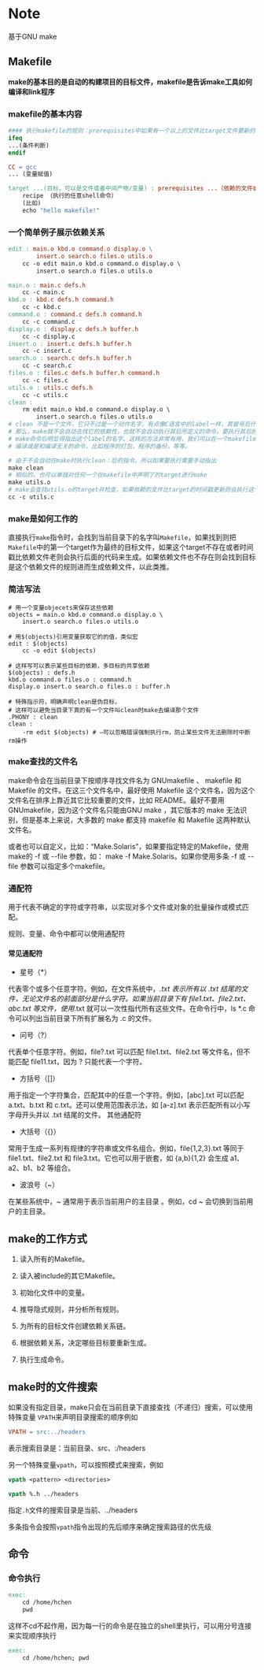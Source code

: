 # Note

基于GNU make

## Makefile

__make的基本目的是自动的构建项目的目标文件，makefile是告诉make工具如何编译和link程序__

### makefile的基本内容

~~~makefile
#### 执行makefile的规则：prerequisites中如果有一个以上的文件比target文件要新的话，recipe所定义的命令就会被执行。
ifeq
...(条件判断)
endif

CC = gcc 
... (变量赋值)

target ...(目标，可以是文件或者中间产物/变量) : prerequisites ...（依赖的文件或者变量）
    recipe （执行的任意shell命令）
    (比如)
    echo "hello makefile!"
~~~

### 一个简单例子展示依赖关系

~~~makefile
edit : main.o kbd.o command.o display.o \
        insert.o search.o files.o utils.o
    cc -o edit main.o kbd.o command.o display.o \
        insert.o search.o files.o utils.o

main.o : main.c defs.h
    cc -c main.c
kbd.o : kbd.c defs.h command.h
    cc -c kbd.c
command.o : command.c defs.h command.h
    cc -c command.c
display.o : display.c defs.h buffer.h
    cc -c display.c
insert.o : insert.c defs.h buffer.h
    cc -c insert.c
search.o : search.c defs.h buffer.h
    cc -c search.c
files.o : files.c defs.h buffer.h command.h
    cc -c files.c
utils.o : utils.c defs.h
    cc -c utils.c
clean :
    rm edit main.o kbd.o command.o display.o \
        insert.o search.o files.o utils.o
# clean 不是一个文件，它只不过是一个动作名字，有点像C语言中的label一样，其冒号后什么也没有，
# 那么，make就不会自动去找它的依赖性，也就不会自动执行其后所定义的命令。要执行其后的命令，就要在
# make命令后明显得指出这个label的名字。这样的方法非常有用，我们可以在一个makefile中定义不用的
# 编译或是和编译无关的命令，比如程序的打包，程序的备份，等等。

# 由于不会自动在make时执行clean：后的指令，所以如果要执行需要手动指出
make clean
# 相似的，也可以单独对任何一个在makefile中声明了的target进行make
make utils.o
# make会查找utils.o的target并检查，如果依赖的文件比target的时间戳更新则会执行这个target下的命令，即
cc -c utils.c
~~~

### make是如何工作的

直接执行`make`指令时，会找到当前目录下的名字叫`Makefile`，如果找到则把`Makefile`中的第一个target作为最终的目标文件，如果这个target不存在或者时间戳比依赖文件老则会执行后面的代码来生成。如果依赖文件也不存在则会找到目标是这个依赖文件的规则进而生成依赖文件，以此类推。

### 简洁写法

~~~shell
# 用一个变量objecets来保存这些依赖
objects = main.o kbd.o command.o display.o \
    insert.o search.o files.o utils.o

# 用$(objects)引用变量获取它的的值，类似宏
edit : $(objects)
    cc -o edit $(objects)

# 这样写可以表示某些目标的依赖，多目标的共享依赖
$(objects) : defs.h
kbd.o command.o files.o : command.h
display.o insert.o search.o files.o : buffer.h

# 特殊指示符，明确声明clean是伪目标，
# 这样可以避免当目录下真的有一个文件叫clean时make去编译那个文件
.PHONY : clean
clean :
    -rm edit $(objects) # —可以忽略错误强制执行rm，防止某些文件无法删除时中断rm操作
~~~

### make查找的文件名

make命令会在当前目录下按顺序寻找文件名为 GNUmakefile 、 makefile 和 Makefile 的文件。在这三个文件名中，最好使用 Makefile 这个文件名，因为这个文件名在排序上靠近其它比较重要的文件，比如 README。最好不要用 GNUmakefile，因为这个文件名只能由GNU make ，其它版本的 make 无法识别，但是基本上来说，大多数的 make 都支持 makefile 和 Makefile 这两种默认文件名。

或者也可以自定义，比如：“Make.Solaris”，如果要指定特定的Makefile，使用make的 -f 或 --file 参数，如： make -f Make.Solaris。如果你使用多条 -f 或 --file 参数可以指定多个makefile。

### 通配符

用于代表不确定的字符或字符串，以实现对多个文件或对象的批量操作或模式匹配。

规则、变量、命令中都可以使用通配符

#### 常见通配符

* 星号（*）

代表零个或多个任意字符。例如，在文件系统中，*.txt 表示所有以 .txt 结尾的文件，无论文件名的前面部分是什么字符。如果当前目录下有 file1.txt、file2.txt、abc.txt 等文件，使用*.txt 就可以一次性指代所有这些文件。在命令行中，ls *.c 命令可以列出当前目录下所有扩展名为 .c 的文件。

* 问号（?）

代表单个任意字符。例如，file?.txt 可以匹配 file1.txt、file2.txt 等文件名，但不能匹配 file11.txt，因为 ? 只能代表一个字符。

* 方括号（[]）

用于指定一个字符集合，匹配其中的任意一个字符。例如，[abc].txt 可以匹配 a.txt、b.txt 和 c.txt。还可以使用范围表示法，如 [a-z].txt 表示匹配所有以小写字母开头并以 .txt 结尾的文件。
其他通配符

* 大括号（{}）

常用于生成一系列有规律的字符串或文件名组合。例如，file{1,2,3}.txt 等同于 file1.txt、file2.txt 和 file3.txt。它也可以用于嵌套，如 {a,b}{1,2} 会生成 a1、a2、b1、b2 等组合。

* 波浪号（~）

在某些系统中，~ 通常用于表示当前用户的主目录 。例如，cd ~ 会切换到当前用户的主目录。

## make的工作方式

1. 读入所有的Makefile。

1. 读入被include的其它Makefile。

1. 初始化文件中的变量。

1. 推导隐式规则，并分析所有规则。

1. 为所有的目标文件创建依赖关系链。

1. 根据依赖关系，决定哪些目标要重新生成。

1. 执行生成命令。

## make时的文件搜索

如果没有指定目录，make只会在当前目录下直接查找（不递归）搜索，可以使用特殊变量 `VPATH`来声明目录搜索的顺序例如

~~~makefile
VPATH = src:../headers
~~~

表示搜索目录是：当前目录、src、:/headers

另一个特殊变量`vpath`，可以按照模式来搜索，例如

~~~makefile
vpath <pattern> <directories>

vpath %.h ../headers
~~~

指定`.h`文件的搜索目录是当前、../headers

多条指令会按照`vpath`指令出现的先后顺序来确定搜索路径的优先级

## 命令

### 命令执行

~~~makefile
exec:
    cd /home/hchen
    pwd
~~~

这样不cd不起作用，因为每一行的命令是在独立的shell里执行，可以用分号连接来实现顺序执行

~~~makefile
exec:
    cd /home/hchen; pwd
~~~

